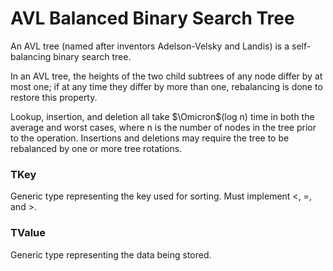 # AVL Balanced Binary Search Tree
 
An AVL tree (named after inventors Adelson-Velsky and Landis) is a self-balancing binary search tree.

In an AVL tree, the heights of the two child subtrees of any node differ by at
most one; if at any time they differ by more than one, rebalancing is done to
restore this property.

Lookup, insertion, and deletion all take $\Omicron$(log n) time in both the
average and worst cases, where n is the number of nodes in the tree prior to
the operation. Insertions and deletions may require the tree to be rebalanced
by one or more tree rotations.

### TKey
Generic type representing the key used for sorting. Must implement <, =, and >.

### TValue
Generic type representing the data being stored.